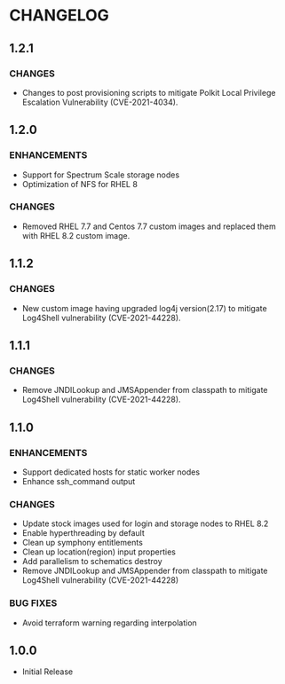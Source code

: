 # **CHANGELOG**

## **1.2.1**
### **CHANGES**
- Changes to post provisioning scripts to mitigate Polkit Local Privilege Escalation Vulnerability (CVE-2021-4034).

## **1.2.0**
### ENHANCEMENTS
- Support for Spectrum Scale storage nodes
- Optimization of NFS for RHEL 8

### **CHANGES**
- Removed RHEL 7.7 and Centos 7.7 custom images and replaced them with RHEL 8.2 custom image.

## **1.1.2**
### **CHANGES**
- New custom image having upgraded log4j version(2.17) to mitigate Log4Shell vulnerability (CVE-2021-44228).

## **1.1.1**
### **CHANGES**
- Remove JNDILookup and JMSAppender from classpath to mitigate Log4Shell vulnerability (CVE-2021-44228).

## **1.1.0**
### ENHANCEMENTS
- Support dedicated hosts for static worker nodes
- Enhance ssh_command output

### **CHANGES**
- Update stock images used for login and storage nodes to RHEL 8.2
- Enable hyperthreading by default
- Clean up symphony entitlements
- Clean up location(region) input properties
- Add parallelism to schematics destroy
- Remove JNDILookup and JMSAppender from classpath to mitigate Log4Shell vulnerability (CVE-2021-44228)

### **BUG FIXES**
- Avoid terraform warning regarding interpolation

## **1.0.0**
- Initial Release